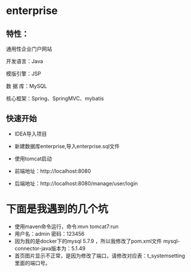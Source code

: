 # enterprise
## 特性：

通用性企业门户网站

开发语言：Java

模版引擎：JSP

数 据 库：MySQL

核心框架：Spring、SpringMVC、mybatis

## 快速开始

* IDEA导入项目

* 新建数据库enterprise,导入enterprise.sql文件

* 使用tomcat启动

* 前端地址：http://localhost:8080

* 后端地址：http://localhost:8080/manage/user/login



# 下面是我遇到的几个坑
* 使用maven命令运行，命令:mvn tomcat7:run
* 用户名：admin  密码：123456
* 因为我的是docker下的mysql 5.7.9 ，所以我修改了pom.xml文件 mysql-connector-java版本为：5.1.49
* 首页图片显示不正常，是因为修改了端口，请修改对应表：t_systemsetting里面的端口号。
